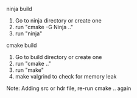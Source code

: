 ninja build
1. Go to ninja directory or create one
2. run "cmake -G Ninja .."
3. run "ninja"

cmake build
1. Go to build directory or create one
2. run "cmake .."
3. run "make"
4. make valgrind to check for memory leak

Note:
Adding src or hdr file, re-run cmake .. again